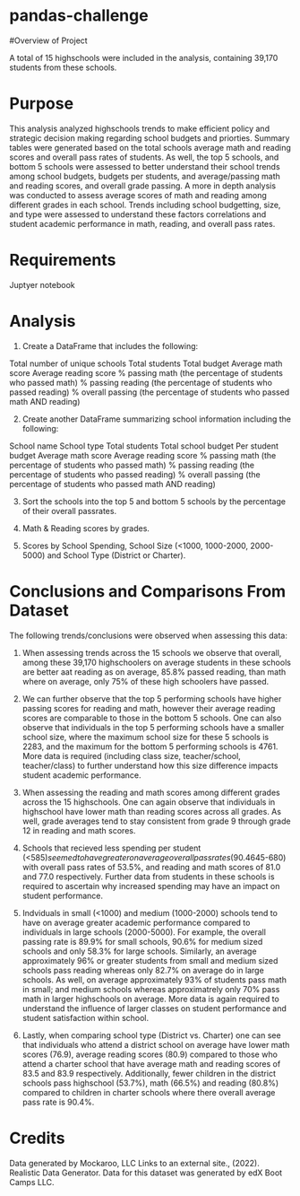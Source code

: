# pandas-challenge
                                                           
 
#Overview of Project  

A total of 15 highschools were included in the analysis, containing 39,170 students from these schools. 


# Purpose 

This analysis analyzed highschools trends to make efficient policy and strategic decision making regarding school budgets and priorties. Summary tables were generated based on the total schools average math and reading scores and overall pass rates of students. As well, the top 5 schools, and bottom 5 schools were assessed to better understand their school trends among school budgets, budgets per students, and average/passing math and reading scores, and overall grade passing. A more in depth analysis was conducted to assess average scores of math and reading among different grades in each school. Trends including school budgetting, size, and type were assessed to understand these factors correlations and student academic performance in math, reading, and overall pass rates.

# Requirements 

Juptyer notebook 

# Analysis 

1) Create a DataFrame that includes the following: 

Total number of unique schools
Total students
Total budget
Average math score
Average reading score
% passing math (the percentage of students who passed math)
% passing reading (the percentage of students who passed reading)
% overall passing (the percentage of students who passed math AND reading)

2) Create another DataFrame summarizing school information including the following: 

School name
School type
Total students
Total school budget
Per student budget
Average math score
Average reading score
% passing math (the percentage of students who passed math)
% passing reading (the percentage of students who passed reading)
% overall passing (the percentage of students who passed math AND reading)

3) Sort the schools into the top 5 and bottom 5 schools by the percentage of their overall passrates. 

4) Math & Reading scores by grades. 

5) Scores by School Spending, School Size (<1000, 1000-2000, 2000-5000) and School Type (District or Charter). 

# Conclusions and Comparisons From Dataset

The following trends/conclusions were observed when assessing this data: 

1) When assessing trends across the 15 schools we observe that overall, among these 39,170 highschoolers on average students in these schools are better aat reading as on average, 85.8% passed reading, than math where on average, only 75% of these high schoolers have passed. 

2) We can further observe that the top 5 performing schools have higher passing scores for reading and math, however their average reading scores are comparable to those in the bottom 5 schools. One can also observe that individuals in the top 5 performing schools have a smaller school size, where the maximum school size for these 5 schools is 2283, and the maximum for the bottom 5 performing schools is 4761. More data is required (including class size, teacher/school, teacher/class) to further understand how this size difference impacts student academic performance. 

3) When assessing the reading and math scores among different grades across the 15 highschools. One can again observe that individuals in highschool have lower math than reading scores across all grades. As well, grade averages tend to stay consistent from grade 9 through grade 12 in reading and math scores. 

4) Schools that recieved less spending per student (<$585) seemed to have greater on average overall pass rates(90.4%), and greater reading (83.9) and math scores (83.5) compared to individuals in the largest spending category ($645-680) with overall pass rates of 53.5%, and reading and math scores of 81.0 and 77.0 respectively. Further data from students in these schools is required to ascertain why increased spending may have an impact on student performance. 

5) Indviduals in small (<1000) and medium (1000-2000) schools tend to have on average greater academic performance compared to individuals in large schools (2000-5000).  For example, the overall passing rate is 89.9% for small schools, 90.6% for medium sized schools and only 58.3% for large schools. Similarly, an average approximately 96% or greater students from small and medium sized schools pass reading whereas only 82.7% on average do in large schools. As well, on average approximately 93% of students pass math in small; and medium schools whereas approximatrely only 70% pass math in larger highschools on average. More data is again required to understand the influence of larger classes on student performance and student satisfaction within school. 

6) Lastly, when comparing school type (District vs. Charter) one can see that individuals who attend a district school on average have lower math scores (76.9), average reading scores (80.9) compared to those who attend a charter school that have average math and reading scores of 83.5 and 83.9 respectively. Additionally, fewer children in the district schools pass highschool (53.7%), math (66.5%) and reading (80.8%) compared to children in charter schools where there overall average pass rate is 90.4%.

# Credits 

Data generated by Mockaroo, LLC Links to an external site., (2022). Realistic Data Generator. Data for this dataset was generated by edX Boot Camps LLC. 
